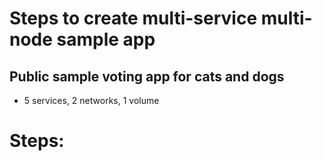 # Steps to create multi-service multi-node sample app

## Public sample voting app for cats and dogs

- 5 services, 2 networks, 1 volume

# Steps:

